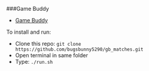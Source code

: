 ###Game Buddy
<!-- @import "[TOC]" {cmd="toc" depthFrom=1 depthTo=6 orderedList=false} -->

<!-- code_chunk_output -->

- [Game Buddy](#game-buddy)

<!-- /code_chunk_output -->
To install and run:

+ Clone this repo: `git clone https://github.com/bugsbunny5290/gb_matches.git`
+ Open terminal in same folder
+ Type: `./run.sh`

